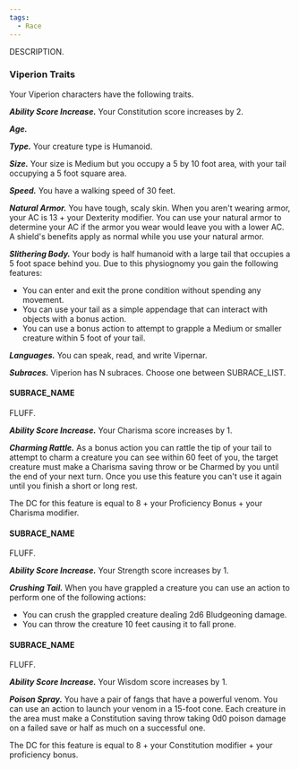 ```yaml
---
tags:
  - Race
---
```


DESCRIPTION.

### Viperion Traits
Your Viperion characters have the following traits.

***Ability Score Increase.***
Your Constitution score increases by 2.

***Age.***


***Type.***
Your creature type is Humanoid.

***Size.***
Your size is Medium but you occupy a 5 by 10 foot area, with your tail occupying a 5 foot square area.

***Speed.***
You have a walking speed of 30 feet.

***Natural Armor.***
You have tough, scaly skin. When you aren't wearing armor, your AC is 13 + your Dexterity modifier. You can use your natural armor to determine your AC if the armor you wear would leave you with a lower AC. A shield's benefits apply as normal while you use your natural armor.

***Slithering Body.***
Your body is half humanoid with a large tail that occupies a 5 foot space behind you. Due to this physiognomy you gain the following features:
- You can enter and exit the prone condition without spending any movement. 
- You can use your tail as a simple appendage that can interact with objects with a bonus action.
- You can use a bonus action to attempt to grapple a Medium or smaller creature within 5 foot of your tail.


***Languages.***
You can speak, read, and write Vipernar.

***Subraces.***
Viperion has N subraces. Choose one between SUBRACE_LIST.



#### SUBRACE_NAME
FLUFF.

***Ability Score Increase.***
Your Charisma score increases by 1.

***Charming Rattle.***
As a bonus action you can rattle the tip of your tail to attempt to charm a creature you can see within 60 feet of you, the target creature must make a Charisma saving throw or be Charmed by you until the end of your next turn. Once you use this feature you can't use it again until you finish a short or long rest.

The DC for this feature is equal to 8 + your Proficiency Bonus + your Charisma modifier.



#### SUBRACE_NAME
FLUFF.

***Ability Score Increase.***
Your Strength score increases by 1.

***Crushing Tail.***
When you have grappled a creature you can use an action to perform one of the following actions:
- You can crush the grappled creature dealing 2d6 Bludgeoning damage.
- You can throw the creature 10 feet causing it to fall prone.


#### SUBRACE_NAME
FLUFF.

***Ability Score Increase.***
Your Wisdom score increases by 1.

***Poison Spray.***
You have a pair of fangs that have a powerful venom. You can use an action to launch your venom in a 15-foot cone. Each creature in the area must make a Constitution saving throw taking 0d0 poison damage on a failed save or half as much on a successful one.

The DC for this feature is equal to 8 + your Constitution modifier + your proficiency bonus.
